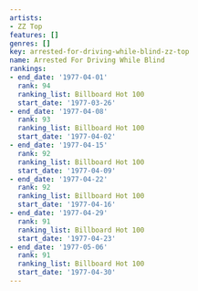```yaml
---
artists:
- ZZ Top
features: []
genres: []
key: arrested-for-driving-while-blind-zz-top
name: Arrested For Driving While Blind
rankings:
- end_date: '1977-04-01'
  rank: 94
  ranking_list: Billboard Hot 100
  start_date: '1977-03-26'
- end_date: '1977-04-08'
  rank: 93
  ranking_list: Billboard Hot 100
  start_date: '1977-04-02'
- end_date: '1977-04-15'
  rank: 92
  ranking_list: Billboard Hot 100
  start_date: '1977-04-09'
- end_date: '1977-04-22'
  rank: 92
  ranking_list: Billboard Hot 100
  start_date: '1977-04-16'
- end_date: '1977-04-29'
  rank: 91
  ranking_list: Billboard Hot 100
  start_date: '1977-04-23'
- end_date: '1977-05-06'
  rank: 91
  ranking_list: Billboard Hot 100
  start_date: '1977-04-30'
---
```


